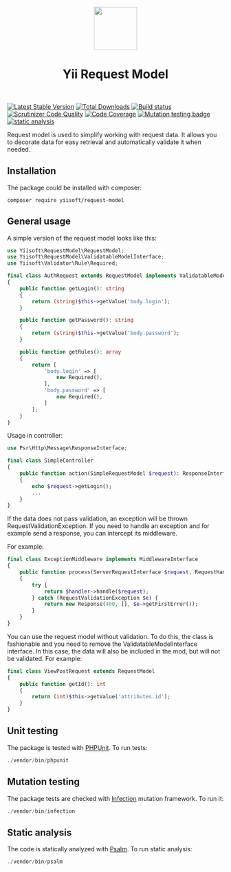 <p align="center">
    <a href="https://github.com/yiisoft" target="_blank">
        <img src="https://github.com/yiisoft.png" height="100px">
    </a>
    <h1 align="center">Yii Request Model</h1>
    <br>
</p>

[![Latest Stable Version](https://poser.pugx.org/yiisoft/request-model/v/stable.png)](https://packagist.org/packages/yiisoft/request-model)
[![Total Downloads](https://poser.pugx.org/yiisoft/request-model/downloads.png)](https://packagist.org/packages/yiisoft/request-model)
[![Build status](https://github.com/yiisoft/request-model/workflows/build/badge.svg)](https://github.com/yiisoft/request-model/actions?query=workflow%3Abuild)
[![Scrutinizer Code Quality](https://scrutinizer-ci.com/g/yiisoft/request-model/badges/quality-score.png?b=master)](https://scrutinizer-ci.com/g/yiisoft/request-model/?branch=master)
[![Code Coverage](https://scrutinizer-ci.com/g/yiisoft/request-model/badges/coverage.png?b=master)](https://scrutinizer-ci.com/g/yiisoft/request-model/?branch=master)
[![Mutation testing badge](https://img.shields.io/endpoint?style=flat&url=https%3A%2F%2Fbadge-api.stryker-mutator.io%2Fgithub.com%2Fyiisoft%2Frequest-model%2Fmaster)](https://dashboard.stryker-mutator.io/reports/github.com/yiisoft/request-model/master)
[![static analysis](https://github.com/yiisoft/request-model/workflows/static%20analysis/badge.svg)](https://github.com/yiisoft/request-model/actions?query=workflow%3A%22static+analysis%22)

Request model is used to simplify working with request data. It allows you to decorate data for easy retrieval and automatically validate it when needed.

## Installation

The package could be installed with composer:

```
composer require yiisoft/request-model
```

## General usage

A simple version of the request model looks like this:

```php 
use Yiisoft\RequestModel\RequestModel;
use Yiisoft\RequestModel\ValidatableModelInterface;
use Yiisoft\Validator\Rule\Required;

final class AuthRequest extends RequestModel implements ValidatableModelInterface
{
    public function getLogin(): string
    {
        return (string)$this->getValue('body.login');
    }

    public function getPassword(): string
    {
        return (string)$this->getValue('body.password');
    }

    public function getRules(): array
    {
        return [
            'body.login' => [
                new Required(),
            ],
            'body.password' => [
                new Required(),
            ]
        ];
    }
}
```

Usage in controller:

```php
use Psr\Http\Message\ResponseInterface;

final class SimpleController
{
    public function action(SimpleRequestModel $request): ResponseInterface
    {
        echo $request->getLogin();
        ...
    }
}
```

If the data does not pass validation, an exception will be thrown RequestValidationException.
If you need to handle an exception and for example send a response, you can intercept its middleware.

For example:
```php
final class ExceptionMiddleware implements MiddlewareInterface
{
    public function process(ServerRequestInterface $request, RequestHandlerInterface $handler): ResponseInterface
    {
        try {
            return $handler->handle($request);
        } catch (RequestValidationException $e) {
            return new Response(400, [], $e->getFirstError());
        }
    }
}
```

You can use the request model without validation. To do this, the class is fashionable and you need to remove the ValidatableModelInterface interface.
In this case, the data will also be included in the mod, but will not be validated.
For example:

```php
final class ViewPostRequest extends RequestModel
{
    public function getId(): int
    {
        return (int)$this->getValue('attributes.id');
    }
}
```


## Unit testing

The package is tested with [PHPUnit](https://phpunit.de/). To run tests:

```php
./vendor/bin/phpunit
```

## Mutation testing

The package tests are checked with [Infection](https://infection.github.io/) mutation framework. To run it:

```php
./vendor/bin/infection
```

## Static analysis

The code is statically analyzed with [Psalm](https://psalm.dev/). To run static analysis:

```php
./vendor/bin/psalm
```
